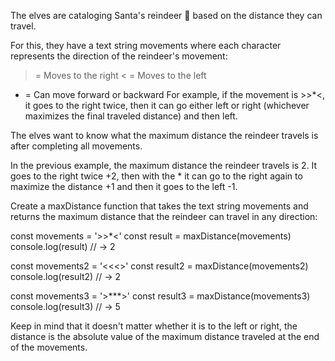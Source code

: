 The elves are cataloging Santa's reindeer 🦌 based on the distance they can travel.

For this, they have a text string movements where each character represents the direction of the reindeer's movement:

> = Moves to the right
< = Moves to the left
* = Can move forward or backward
For example, if the movement is >>*<, it goes to the right twice, then it can go either left or right (whichever maximizes the final traveled distance) and then left.

The elves want to know what the maximum distance the reindeer travels is after completing all movements.

In the previous example, the maximum distance the reindeer travels is 2. It goes to the right twice +2, then with the * it can go to the right again to maximize the distance +1 and then it goes to the left -1.

Create a maxDistance function that takes the text string movements and returns the maximum distance that the reindeer can travel in any direction:


const movements = '>>*<'
const result = maxDistance(movements)
console.log(result) // -> 2

const movements2 = '<<<>'
const result2 = maxDistance(movements2)
console.log(result2) // -> 2

const movements3 = '>***>'
const result3 = maxDistance(movements3)
console.log(result3) // -> 5

Keep in mind that it doesn't matter whether it is to the left or right, the distance is the absolute value of the maximum distance traveled at the end of the movements.